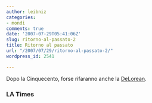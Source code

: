 ```yaml
---
author: leibniz
categories:
- mondi
comments: true
date: '2007-07-29T05:41:06Z'
slug: ritorno-al-passato-2
title: Ritorno al passato
url: "/2007/07/29/ritorno-al-passato-2/"
wordpress_id: 2541

---
```

Dopo la Cinquecento, forse rifaranno anche la [DeLorean](https://www.latimes.com/business/la-fi-garage28jul28,0,7786124.story?coll=la-home-center).


### LA Times
